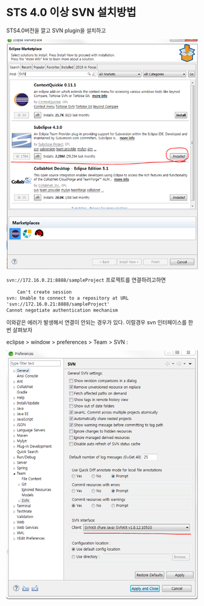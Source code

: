 # STS 4.0 이상 SVN 설치방법


STS4.0버전을 깔고 SVN plugin을 설치하고

![플러그인 설치](./images/sts4-svn-plugin-install.PNG)
 
`svn://172.16.0.21:8888/sampleProject` 프로젝트를 연결하려고하면

```
    Can't create session
svn: Unable to connect to a repository at URL 'svn://172.16.0.21:8888/sampleProject'
Cannot negotiate authentication mechanism
```

이와같은 에러가 발생해서 연결이 안되는 경우가 있다. 이럴경우 svn 인터페이스를 한번 살펴보자

eclipse > window > preferences > Team > SVN :

![설정화면](./images/sts4-preferences-svn.PNG)
